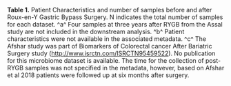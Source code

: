 **Table 1.** Patient Characteristics and number of samples before and after Roux-en-Y Gastric Bypass Surgery. N indicates the total number of samples for each dataset. ^a^ Four samples at three years after RYGB from the Assal study are not included in the downstream analysis.  ^b^ Patient characteristics were not available in the associated metadata. ^c^ The Afshar study was part of Biomarkers of Colorectal cancer After Bariatric Surgery study (http://www.isrctn.com/ISRCTN95459522). No publication for this microbiome dataset is available. The time for the collection of post-RYGB samples was not specified in the metadata, however, based on Afshar et al 2018 patients were followed up at six months after surgery. 
